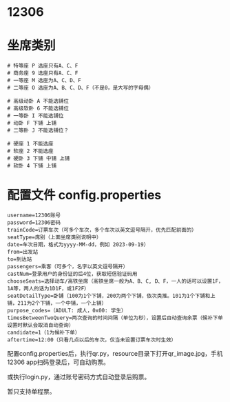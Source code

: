 # 12306
# 坐席类别
    # 特等座 P 选座只有A、C、F
    # 商务座 9 选座只有A、C、F
    # 一等座 M 选座为A、C、D、F
    # 二等座 O 选座为A、B、C、D、F（不是0，是大写的字母偶）

    # 高级动卧 A 不能选铺位
    # 高级软卧 6 不能选铺位
    # 一等卧 I 不能选铺位
    # 动卧 F 下铺 上铺
    # 二等卧 J 不能选铺位？

    # 硬座 1 不能选座
    # 软座 2 不能选座
    # 硬卧 3 下铺 中铺 上铺
    # 软卧 4 下铺 上铺
    
# 配置文件 config.properties
```
username=12306账号
password=12306密码
trainCode=订票车次（可多个车次，多个车次以英文逗号隔开，优先匹配前面的）
seatType=席别（上面坐席类别说明中）
date=车次日期，格式为yyyy-MM-dd，例如 2023-09-19）
from=出发站
to=到达站
passengers=乘客（可多个，名字以英文逗号隔开）
castNum=登录用户的身份证的后4位，获取短信验证码用
chooseSeats=选择动车/高铁坐席（高铁坐席一般为A、B、C, D、F，一人的话可以设置1F，1A等，两人的话为1D1F，或1F2F）
seatDetailType=卧铺（100为1个下铺，200为两个下铺，依次类推。101为1个下铺和上铺，211为2个下铺，一个中铺，一个上铺）
purpose_codes=（ADULT: 成人，0x00: 学生）
timesBetweenTwoQuery=两次查询的时间间隔（单位为秒），设置后自动查询余票（候补下单设置时默认会取消自动查询）
candidate=1（1为候补下单）
aftertime=12:00（只看几点以后的车次，仅当未设置订票车次时生效）
```
配置config.properties后，执行qr.py，resource目录下打开qr_image.jpg，手机12306 app扫码登录后，可自动购票。  

或执行login.py，通过账号密码方式自动登录后购票。

暂只支持单程票。

[//]: # (查询余票时，学生票purpose_codes为0x00，成人为ADULT)

[//]: # (微信小程序二维码)

[//]: # ()
[//]: # (![image]&#40;https://github.com/johnshazhu/12306/assets/4417559/bf99a7f0-e049-4306-b5ff-a3d30ac204a0&#41;)


[//]: # ()
[//]: # (passengerInfo_js.js中调用n&#40;&#41;来获取encryptedData)

[//]: # (```)

[//]: # (    function n&#40;&#41; {)

[//]: # (        var x = "";)

[//]: # (        try {)

[//]: # (            x = window.json_ua.toString&#40;&#41;)

[//]: # (        } catch &#40;y&#41; {)

[//]: # (            x = "")

[//]: # (        })

[//]: # (        return x)

[//]: # (    })

[//]: # (```)

[//]: # ()
[//]: # (suite1608722853171.js中获取encryptedData的大致流程)

[//]: # ()
[//]: # (```)

[//]: # (Wa - Os - je - Rc - Ac - hs - Ce - Q - gc&#40;19&#41; - Or&#40;0&#41; c981-- 循环 981 = c0 - Or&#40;19&#41;)

[//]: # ()
[//]: # (Or&#40;19&#41; - ob - Be - $e - Ie - Oe - xe - Cs - Vc - mc - C - Xc - Kc - R - jc&#40;0&#41; - 981 = c3 - ba&#40;1&#41;)

[//]: # ()
[//]: # (ba&#40;1&#41; - ab - Rs&#40;0&#41; - 981 = c4 --- c979 > c974.length - Sa&#40;0&#41;)

[//]: # ()
[//]: # (Sa&#40;0&#41; - Qc - Ze&#40;0&#41; - 981-- Rs&#40;6&#41;)

[//]: # ()
[//]: # (Ze&#40;11&#41; - Ks - Nc - k&#40;0&#41; 14 c981 = c9 - k&#40;15&#41;判断c981 是否大于0 981 == 0时Sr&#40;10&#41;  19 - vc&#40;0&#41;)

[//]: # ()
[//]: # (vc&#40;0&#41; - Hc - Se - rb - Sr&#40;0&#41; 9 981-- k&#40;15&#41;)

[//]: # ()
[//]: # (Sr&#40;10&#41; - se&#40;0&#41; - Ja&#40;0&#41; - Z - fs - ua - fa&#40;17&#41; - ma&#40;0&#41; - Oc - Ls&#40;2&#41; c981-- fa&#40;0&#41; ---循环（ma, Oc, Ls&#41;)

[//]: # ()
[//]: # (fa&#40;6&#41; -- c981.length == 0时Ls&#40;3&#41;)

[//]: # ()
[//]: # (Ls&#40;3&#41; - W&#40;0&#41; - la - ks - Ge - Ys - ja)

[//]: # (```)
